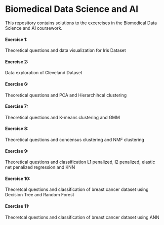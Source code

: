 # Biomedical Data Science and AI

This repository contains solutions to the excercises in the Biomedical Data Science and AI coursework.

#### Exercise 1: 
Theoretical questions and data visualization for Iris Dataset

#### Exercise 2: 
Data exploration of Cleveland Dataset

#### Exercise 6: 
Theoretical questions and PCA and Hierarchihcal clustering

#### Exercise 7: 
Theoretical questions and K-means clustering and GMM

#### Exercise 8: 
Theoretical questions and concensus clustering and NMF clustering

#### Exercise 9: 
Theoretical questions and classification L1 penalized, l2 penalized, elastic net penalized regression and KNN

#### Exercise 10: 
Theoretcal questions and classification of breast cancer dataset using Decision Tree and Random Forest

#### Exercise 11: 
Theoretcal questions and classification of breast cancer dataset using ANN
